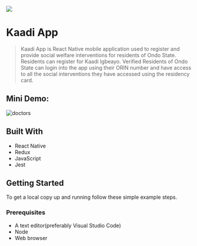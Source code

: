 ![](https://img.shields.io/badge/thecodechaser-blueviolet)

# Kaadi App

> Kaadi App is React Native mobile application  used to register and provide social welfare interventions for residents of Ondo State.  Residents can register for Kaadi Igbeayo. Verified Residents of Ondo State can login into the app using their ORIN number and have access to all the social interventions they have accessed using the residency card.




## Mini Demo:
![doctors]()



## Built With

- React Native
- Redux
- JavaScript
- Jest



## Getting Started

To get a local copy up and running follow these simple example steps.

### Prerequisites
- A text editor(preferably Visual Studio Code)
- Node
- Web browser





